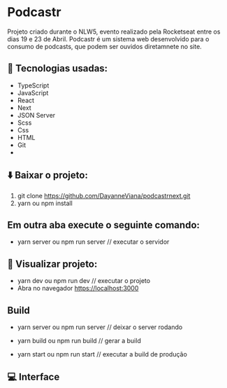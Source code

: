 # Podcastr
Projeto criado durante o NLW5, evento realizado pela Rocketseat entre os dias 19 e 23 de Abril.
Podcastr é um sistema web desenvolvido para o consumo de podcasts, que podem ser ouvidos diretamnete no site.

## 🚀 Tecnologias usadas:
- TypeScript
- JavaScript
- React
- Next
- JSON Server
- Scss
- Css
- HTML
- Git
- 

## ⬇️ Baixar o projeto:
1. git clone https://github.com/DayanneViana/podcastrnext.git
2. yarn ou npm install

## Em outra aba execute o seguinte comando:
- yarn server ou npm run server // executar o servidor
  
## 👀 Visualizar projeto:
- yarn dev ou npm run dev // executar o projeto
- Abra no navegador [https://localhost:3000](https://localhost:3000)

## Build

- yarn server ou npm run server // deixar o server rodando
  
- yarn build ou npm run build // gerar a build
  
- yarn start ou npm run start // executar a build de produção

## 💻 Interface
